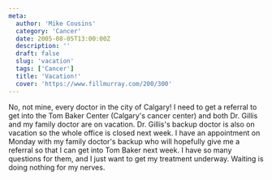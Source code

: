 ```yaml
---
meta:
  author: 'Mike Cousins'
  category: 'Cancer'
  date: 2005-08-05T13:00:00Z
  description: ''
  draft: false
  slug: 'vacation'
  tags: ['Cancer']
  title: 'Vacation!'
  cover: 'https://www.fillmurray.com/200/300'
---
```


No, not mine, every doctor in the city of Calgary! I need to get a referral to
get into the Tom Baker Center (Calgary's cancer center) and both Dr. Gillis and
my family doctor are on vacation. Dr. Gillis's backup doctor is also on vacation
so the whole office is closed next week. I have an appointment on Monday with my
family doctor's backup who will hopefully give me a referral so that I can get
into Tom Baker next week. I have so many questions for them, and I just want to
get my treatment underway. Waiting is doing nothing for my nerves.
